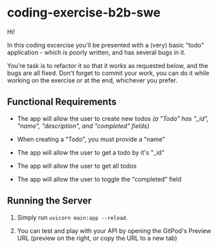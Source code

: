 # coding-exercise-b2b-swe

Hi!

In this coding excercise you'll be presented with a (very) basic "todo" application - which is poorly written, and has several bugs in it.

You're task is to refactor it so that it works as requested below, and the bugs are all fixed.
Don't forget to commit your work, you can do it while working on the exercise or at the end, whichever you prefer.

## Functional Requirements

- The app will allow the user to create new todos _(a "Todo" has "\_id", "name", "description", and "completed" fields)_
- When creating a "Todo", you must provide a "name" 

- The app will allow the user to get a todo by it's "_id"  
- The app will allow the user to get all todos  
- The app will allow the user to toggle the "completed" field


## Running the Server

1. Simply run `uvicorn main:app --reload`.  

2. You can test and play with your API by opening the GitPod's Preview URL (preview on the right, or copy the URL to a new tab)
